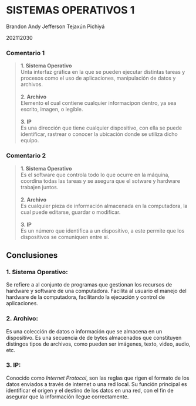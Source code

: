 # **SISTEMAS OPERATIVOS 1**

<p>Brandon Andy Jefferson Tejaxún Pichiyá</p>
<p>202112030</p>

### **Comentario 1**
> **1. Sistema Operativo**<br>
Unta interfaz gráfica en la que se pueden ejecutar distintas tareas y procesos como el uso de aplicaciones, manipulación de datos y archivos.<br><br>
**2. Archivo**<br>
Elemento el cual contiene cualquier informacipon dentro, ya sea escrito, imagen, o legible.<br><br>
**3. IP**<br>
Es una dirección que tiene cualquier dispositivo, con ella se puede identificar, rastrear o conocer la ubicación donde se utiliza dicho equipo.

### **Comentario 2**
> **1. Sistema Operativo**<br>
Es el software que controla todo lo que ocurre en la máquina, coordina todas las tareas y se asegura que el sotware y hardware trabajen juntos.<br><br>
**2. Archivo**<br>
Es cualquier pieza de información almacenada en la computadora, la cual puede editarse, guardar o modificar.<br><br>
**3. IP**<br>
Es un número que identifica a un dispositivo, a este permite que los dispositivos se comuniquen entre sí.

## **Conclusiones**

### **1. Sistema Operativo**:<br>
Se refiere a al conjunto de programas que gestionan los recursos de hardware y software de una computadora. Facilita al usuario el manejo del hardware de la computadora, facilitando la ejecución y control de aplicaciones.

### **2. Archivo**:<br>
Es una colección de datos o información que se almacena en un dispositivo. Es una secuencia de de bytes almacenados que constituyen distingos tipos de archivos, como pueden ser imágenes, texto, video, audio, etc.

### **3. IP**:<br>
Conocido como *Internet Protocol*, son las reglas que rigen el formato de los datos enviados a través de internet o una red local. Su función principal es identificar el origen y el destino de los datos en una red, con el fin de asegurar que la información llegue correctamente.
